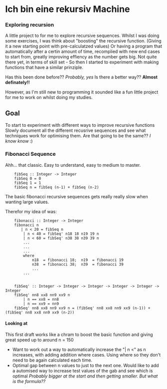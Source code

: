 # Ich bin eine rekursiv Machine

### Exploring recursion 

A little project to for me to explore recursive sequences. Whilst I was doing some exercises, I was think about "boosting" the recursive function. (Giving it a new starting point with pre-calculatzed values)
Or having a program that automatically after a certin amount of time, recomplied with new end cases to start from, greatly improving effiency as the number gets big.
Not quite there yet, in terms of skill set - So then I started to experiment with making functions that have a similar prinziple. 

Has this been done before?? *Probably, yes* 
Is there a better way?? **Almost definately!!**

However, as I'm still new to programming it sounded like a fun little project for me to work on whilst doing my studies.


## Goal

To start to experiment with different ways to improve recursive functions
Slowly document all the different recusrive sequences and see what techniques work for optimising them. Are that going to be the same?? *I know know* :) 


### Fibonacci Sequence

Ahh... that classic. Easy to understand, easy to medium to master.
````
	fibSeq :: Integer -> Integer
	fibSeq 0 = 0
	fibSeq 1 = 1
	fibSeq n = fibSeq (n-1) + fibSeq (n-2)
````
The basic fibonacci recursive sequences gets really really slow when wanting large values.

Therefor my idea of was:
````
	fibonacci :: Integer -> Integer
	fibonacci n 
 	   | n < 20 = fibSeq n
	    | n < 40 = fibSeq' n18 18 n19 19 n
	    | n < 60 = fibSeq' n38 38 n39 39 n
	    ...
		...
		...
	    where
	        n18  = fibonacci 18;  n19  = fibonacci 19
	        n38  = fibonacci 38;  n39  = fibonacci 39
	        ...
		...
 		      

	fibSeq' :: Integer -> Integer -> Integer -> Integer -> Integer -> Integer
	fibSeq' nn8 xx8 nn9 xx9 n
	    | n == xx8 = nn8
	    | n == xx9 = nn9
	fibSeq' nn8 xx8 nn9 xx9 n = (fibSeq' nn8 xx8 nn9 xx9 (n-1)) + (fibSeq' nn8 xx8 nn9 xx9 (n-2))
````
#### Looking at

This first draft works like a chram to boost the basic function and giving great speed up to around n = 150

- Want to work out a way to automatically increase the "| n <" as n increases, with adding addition where cases. Using where so they don't need to be again calculated each time.
- Optimal gap between n values to just to the next one. Would like to add a automised way to increase test values of the gab and see which is optimal *Probably bigger at the start and then getting smaller. But what is the formula??*
